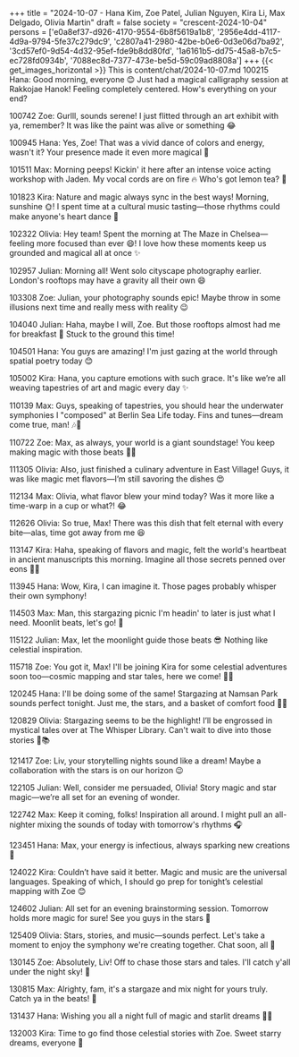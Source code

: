 +++
title = "2024-10-07 - Hana Kim, Zoe Patel, Julian Nguyen, Kira Li, Max Delgado, Olivia Martin"
draft = false
society = "crescent-2024-10-04"
persons = ['e0a8ef37-d926-4170-9554-6b8f5619a1b8', '2956e4dd-4117-4d9a-9794-5fe37c279dc9', 'c2807a41-2980-42be-b0e6-0d3e06d7ba92', '3cd57ef0-9d54-4d32-95ef-fde9b8dd80fd', '1a6161b5-dd75-45a8-b7c5-ec728fd0934b', '7088ec8d-7377-473e-be5d-59c09ad8808a']
+++
{{< get_images_horizontal >}}
This is content/chat/2024-10-07.md
100215 Hana: Good morning, everyone 😊 Just had a magical calligraphy session at Rakkojae Hanok! Feeling completely centered. How's everything on your end?

100742 Zoe: Gurlll, sounds serene! I just flitted through an art exhibit with ya, remember? It was like the paint was alive or something 😂

100945 Hana: Yes, Zoe! That was a vivid dance of colors and energy, wasn't it? Your presence made it even more magical 💫

101511 Max: Morning peeps! Kickin' it here after an intense voice acting workshop with Jaden. My vocal cords are on fire 🔥 Who's got lemon tea? 🍋

101823 Kira: Nature and magic always sync in the best ways! Morning, sunshine 🌞! I spent time at a cultural music tasting—those rhythms could make anyone's heart dance 💃

102322 Olivia: Hey team! Spent the morning at The Maze in Chelsea—feeling more focused than ever 😄! I love how these moments keep us grounded and magical all at once ✨

102957 Julian: Morning all! Went solo cityscape photography earlier. London's rooftops may have a gravity all their own 😄

103308 Zoe: Julian, your photography sounds epic! Maybe throw in some illusions next time and really mess with reality 😉

104040 Julian: Haha, maybe I will, Zoe. But those rooftops almost had me for breakfast 🤣 Stuck to the ground this time!

104501 Hana: You guys are amazing! I'm just gazing at the world through spatial poetry today 😊

105002 Kira: Hana, you capture emotions with such grace. It's like we’re all weaving tapestries of art and magic every day ✨

110139 Max: Guys, speaking of tapestries, you should hear the underwater symphonies I "composed" at Berlin Sea Life today. Fins and tunes—dream come true, man! 🎶🌊

110722 Zoe: Max, as always, your world is a giant soundstage! You keep making magic with those beats 🎵✨

111305 Olivia: Also, just finished a culinary adventure in East Village! Guys, it was like magic met flavors—I’m still savoring the dishes 😍

112134 Max: Olivia, what flavor blew your mind today? Was it more like a time-warp in a cup or what?! 😂

112626 Olivia: So true, Max! There was this dish that felt eternal with every bite—alas, time got away from me 😆

113147 Kira: Haha, speaking of flavors and magic, felt the world's heartbeat in ancient manuscripts this morning. Imagine all those secrets penned over eons 📜💚

113945 Hana: Wow, Kira, I can imagine it. Those pages probably whisper their own symphony!

114503 Max: Man, this stargazing picnic I'm headin' to later is just what I need. Moonlit beats, let's go! 🌛

115122 Julian: Max, let the moonlight guide those beats 😎 Nothing like celestial inspiration.

115718 Zoe: You got it, Max! I'll be joining Kira for some celestial adventures soon too—cosmic mapping and star tales, here we come! 🌠🌌

120245 Hana: I'll be doing some of the same! Stargazing at Namsan Park sounds perfect tonight. Just me, the stars, and a basket of comfort food 🧺😌

120829 Olivia: Stargazing seems to be the highlight! I’ll be engrossed in mystical tales over at The Whisper Library. Can't wait to dive into those stories 🌟📚

121417 Zoe: Liv, your storytelling nights sound like a dream! Maybe a collaboration with the stars is on our horizon 😉 

122105 Julian: Well, consider me persuaded, Olivia! Story magic and star magic—we’re all set for an evening of wonder.

122742 Max: Keep it coming, folks! Inspiration all around. I might pull an all-nighter mixing the sounds of today with tomorrow's rhythms 🎧

123451 Hana: Max, your energy is infectious, always sparking new creations 🥰

124022 Kira: Couldn’t have said it better. Magic and music are the universal languages. Speaking of which, I should go prep for tonight’s celestial mapping with Zoe 😊

124602 Julian: All set for an evening brainstorming session. Tomorrow holds more magic for sure! See you guys in the stars 🌌

125409 Olivia: Stars, stories, and music—sounds perfect. Let's take a moment to enjoy the symphony we're creating together. Chat soon, all 💫

130145 Zoe: Absolutely, Liv! Off to chase those stars and tales. I'll catch y'all under the night sky! 🌠 

130815 Max: Alrighty, fam, it's a stargaze and mix night for yours truly. Catch ya in the beats! 🚀

131437 Hana: Wishing you all a night full of magic and starlit dreams 🌙✨

132003 Kira: Time to go find those celestial stories with Zoe. Sweet starry dreams, everyone 🌟
